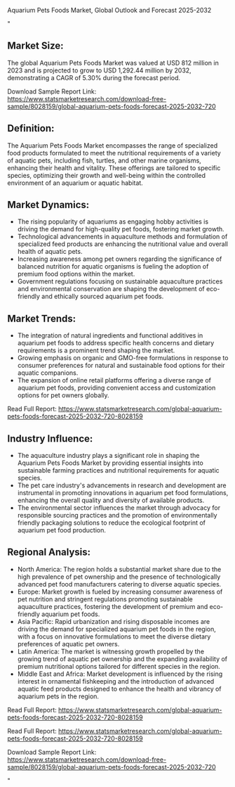 Aquarium Pets Foods Market, Global Outlook and Forecast 2025-2032

"<h2>Market Size:</h2>
<p>The global Aquarium Pets Foods Market was valued at USD 812 million in 2023 and is projected to grow to USD 1,292.44 million by 2032, demonstrating a CAGR of 5.30% during the forecast period.</p>
<p>Download Sample Report Link: <a href='https://www.statsmarketresearch.com/download-free-sample/8028159/global-aquarium-pets-foods-forecast-2025-2032-720'>https://www.statsmarketresearch.com/download-free-sample/8028159/global-aquarium-pets-foods-forecast-2025-2032-720</a></p>

<h2>Definition:</h2>
<p>The Aquarium Pets Foods Market encompasses the range of specialized food products formulated to meet the nutritional requirements of a variety of aquatic pets, including fish, turtles, and other marine organisms, enhancing their health and vitality. These offerings are tailored to specific species, optimizing their growth and well-being within the controlled environment of an aquarium or aquatic habitat.</p>

<h2>Market Dynamics:</h2>
<ul>
    <li>The rising popularity of aquariums as engaging hobby activities is driving the demand for high-quality pet foods, fostering market growth.</li>
    <li>Technological advancements in aquaculture methods and formulation of specialized feed products are enhancing the nutritional value and overall health of aquatic pets.</li>
    <li>Increasing awareness among pet owners regarding the significance of balanced nutrition for aquatic organisms is fueling the adoption of premium food options within the market.</li>
    <li>Government regulations focusing on sustainable aquaculture practices and environmental conservation are shaping the development of eco-friendly and ethically sourced aquarium pet foods.</li>
</ul>

<h2>Market Trends:</h2>
<ul>
    <li>The integration of natural ingredients and functional additives in aquarium pet foods to address specific health concerns and dietary requirements is a prominent trend shaping the market.</li>
    <li>Growing emphasis on organic and GMO-free formulations in response to consumer preferences for natural and sustainable food options for their aquatic companions.</li>
    <li>The expansion of online retail platforms offering a diverse range of aquarium pet foods, providing convenient access and customization options for pet owners globally.</li>
</ul>
<p>Read Full Report: <a href='https://www.statsmarketresearch.com/global-aquarium-pets-foods-forecast-2025-2032-720-8028159'>https://www.statsmarketresearch.com/global-aquarium-pets-foods-forecast-2025-2032-720-8028159</a></p>

<h2>Industry Influence:</h2>
<ul>
    <li>The aquaculture industry plays a significant role in shaping the Aquarium Pets Foods Market by providing essential insights into sustainable farming practices and nutritional requirements for aquatic species.</li>
    <li>The pet care industry's advancements in research and development are instrumental in promoting innovations in aquarium pet food formulations, enhancing the overall quality and diversity of available products.</li>
    <li>The environmental sector influences the market through advocacy for responsible sourcing practices and the promotion of environmentally friendly packaging solutions to reduce the ecological footprint of aquarium pet food production.</li>
</ul>

<h2>Regional Analysis:</h2>
<ul>
    <li>North America: The region holds a substantial market share due to the high prevalence of pet ownership and the presence of technologically advanced pet food manufacturers catering to diverse aquatic species.</li>
    <li>Europe: Market growth is fueled by increasing consumer awareness of pet nutrition and stringent regulations promoting sustainable aquaculture practices, fostering the development of premium and eco-friendly aquarium pet foods.</li>
    <li>Asia Pacific: Rapid urbanization and rising disposable incomes are driving the demand for specialized aquarium pet foods in the region, with a focus on innovative formulations to meet the diverse dietary preferences of aquatic pet owners.</li>
    <li>Latin America: The market is witnessing growth propelled by the growing trend of aquatic pet ownership and the expanding availability of premium nutritional options tailored for different species in the region.</li>
    <li>Middle East and Africa: Market development is influenced by the rising interest in ornamental fishkeeping and the introduction of advanced aquatic feed products designed to enhance the health and vibrancy of aquarium pets in the region.</li>
</ul>
<p>Read Full Report: <a href='https://www.statsmarketresearch.com/global-aquarium-pets-foods-forecast-2025-2032-720-8028159'>https://www.statsmarketresearch.com/global-aquarium-pets-foods-forecast-2025-2032-720-8028159</a></p>

<p>Read Full Report: <a href='https://www.statsmarketresearch.com/global-aquarium-pets-foods-forecast-2025-2032-720-8028159'>https://www.statsmarketresearch.com/global-aquarium-pets-foods-forecast-2025-2032-720-8028159</a></p>
<p>Download Sample Report Link: <a href='https://www.statsmarketresearch.com/download-free-sample/8028159/global-aquarium-pets-foods-forecast-2025-2032-720'>https://www.statsmarketresearch.com/download-free-sample/8028159/global-aquarium-pets-foods-forecast-2025-2032-720</a></p>"
